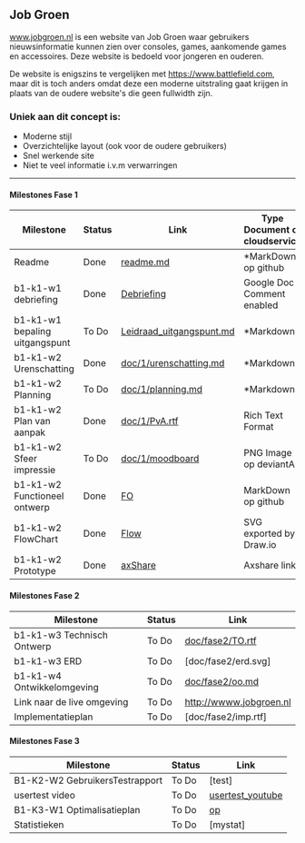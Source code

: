 ## Job Groen
www.jobgroen.nl is een website van Job Groen waar gebruikers nieuwsinformatie kunnen zien over consoles, games, aankomende games en accessoires. Deze website is bedoeld voor jongeren en ouderen.

De website is enigszins te vergelijken met https://www.battlefield.com, maar dit is toch anders omdat deze een moderne uitstraling gaat krijgen in plaats van de oudere website's die geen fullwidth zijn.

### Uniek aan dit concept is: 
 * Moderne stijl 
 * Overzichtelijke layout (ook voor de oudere gebruikers)
 * Snel werkende site
 * Niet te veel informatie i.v.m verwarringen
 
---
#### Milestones Fase 1
| Milestone  | Status | Link | Type Document of cloudservice |
| ------ |  ------ | ------ | ------ |
| Readme                         | Done  |  [readme.md]            | *MarkDown op github |
| b1-k1-w1 debriefing            | Done | [Debriefing]            | Google Doc Comment enabled |
| b1-k1-w1 bepaling uitgangspunt | To Do | [Leidraad_uitgangspunt.md] | *Markdown |
| b1-k1-w2 Urenschatting         | Done | [doc/1/urenschatting.md]| *Markdown |
| b1-k1-w2 Planning              | To Do | [doc/1/planning.md]     | *Markdown |
| b1-k1-w2 Plan van aanpak       | Done  | [doc/1/PvA.rtf]         | Rich Text Format |
| b1-k1-w2 Sfeer impressie       | To Do | [doc/1/moodboard]       | PNG Image op deviantArt |
| b1-k1-w2 Functioneel ontwerp   | Done | [FO]                    | MarkDown op github |
| b1-k1-w2 FlowChart             | Done | [Flow]                  | SVG exported by Draw.io |
| b1-k1-w2 Prototype             | Done | [axShare]               | Axshare link |

   [readme.md]: <https://github.com/JouwGithubNaam/myband/blob/master/readme.md>
   [Leidraad_uitgangspunt.md]: <https://github.com/HjalmarSnoep/MyBandStarter/blob/master/doc/1/uitgangspunt.md>
   [Debriefing]: <https://github.com/Jobjeah/MyBand/blob/master/doc/1/Debriefing.docx>
   [doc/1/PvA.rtf]: <https://github.com/Jobjeah/MyBand/blob/master/doc/1/Plan%20van%20aanpak.docx>
   [doc/1/urenschatting.md]: <https://github.com/Jobjeah/MyBand/blob/master/doc/1/Urenschatting.docx>
   [doc/1/planning.md]: <https://github.com/HjalmarSnoep/MyBandStarter/blob/master/doc/1/planning.md>
   [doc/1/moodboard]: <https://www.google.nl/search?q=moodboard&tbm=isch>
   [FO]: <https://github.com/Jobjeah/MyBand/blob/master/doc/1/Functioneel%20ontwerp.docx>
   [Flow]: <https://github.com/Jobjeah/MyBand/blob/master/doc/1/Flowchart.svg>
   [axShare]: <http://w2d1bw.axshare.com/>

#### Milestones Fase 2
| Milestone  | Status | Link |
| ------ |  ------ | ------ |
| b1-k1-w3 Technisch Ontwerp |  To Do |  [doc/fase2/TO.rtf] |
| b1-k1-w3 ERD               |  To Do |  [doc/fase2/erd.svg] |
| b1-k1-w4 Ontwikkelomgeving |  To Do |  [doc/fase2/oo.md]|
| Link naar de live omgeving |  To Do |  <http://wwww.jobgroen.nl>|
| Implementatieplan          | To Do |  [doc/fase2/imp.rtf] |

   [doc/fase2/TO.rtf]: 
   [doc/fase2/erd.svg]: 
   [doc/fase2/oo.md]: 
   [doc/fase2/imp.rtf]: 
   
#### Milestones Fase 3
| Milestone  | Status | Link |
| ------ |  ------ | ------ |
| B1-K2-W2 GebruikersTestrapport | To Do |  [test] |
| usertest video | To Do |[usertest_youtube] |
| B1-K3-W1 Optimalisatieplan | To Do |  [op] |
| Statistieken | To Do |  [mystat]|

 [usertest_youtube]:
 [test]: 
 [op]: 
 [mystat]: 
